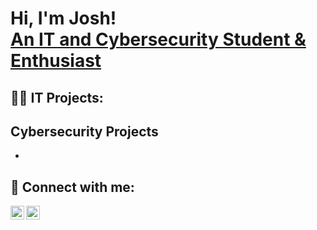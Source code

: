 <h1>Hi, I'm Josh!<br/>
  <a href="https://www.linkedin.com/in/joshua-petrone/" target="_blank">
    An IT and Cybersecurity Student & Enthusiast
  </a>
</h1>

<h2>👨‍💻 IT Projects:</h2>


<h2>Cybersecurity Projects</h2>

-

<h2> 🤳 Connect with me:</h2>

[<img align="left" alt="JoshMadakor | YouTube" width="22px" src="https://cdn.jsdelivr.net/npm/simple-icons@v3/icons/youtube.svg" />][youtube]
[<img align="left" alt="JoshMadakor | LinkedIn" width="22px" src="https://cdn.jsdelivr.net/npm/simple-icons@v3/icons/linkedin.svg" />][linkedin]

[youtube]: https://www.youtube.com
[linkedin]: https://www.linkedin.com/in/joshua-petrone/
